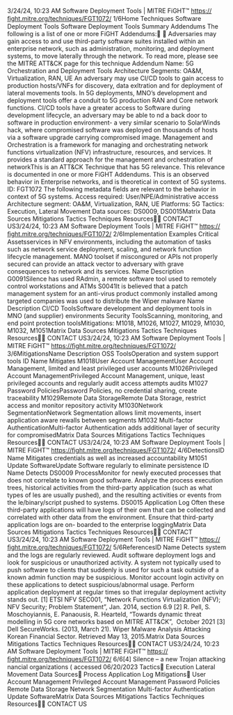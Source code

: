 3/24/24, 10:23 AM Software Deployment Tools | MITRE FiGHT™
https://ﬁght.mitre.org/techniques/FGT1072/ 1/6Home Techniques Software Deployment Tools
Software Deployment Tools
Summary
Addendums
The following is a list of one or more FiGHT Addendums:󰅂 󰅂
Adversaries may gain access to and use third-party software
suites installed within an enterprise network, such as
administration, monitoring, and deployment systems, to move
laterally through the network. To read more, please see the
MITRE ATT&CK page for this technique
Addendum Name: 5G Orchestration and Deployment Tools
Architecture Segments: OA&M, Virtualization, RAN, UE
An adversary may use CI/CD tools to gain access to
production hosts/VNFs for discovery, data ex ltration and for
deployment of lateral movements tools.
In 5G deployments, MNO’s development and deployment tools
offer a conduit to 5G production RAN and Core network
functions. CI/CD tools have a greater access to Software
during development lifecycle, an adversary may be able to
 nd a back door to software in production environment- a very
similar scenario to SolarWinds hack, where compromised
software was deployed on thousands of hosts via a software
upgrade carrying compromised image.
Management and Orchestration is a framework for managing
and orchestrating network functions virtualization (NFV)
infrastructure, resources, and services. It provides a standard
approach for the management and orchestration of networkThis is an ATT&CK
Technique that has 5G
relevance. This relevance is
documented in one or more
FiGHT Addendums.
This is an observed behavior
in Enterprise networks, and is
theoretical in context of 5G
systems.
ID: FGT1072
The following metadata
fields are relevant to the
behavior in context of 5G
systems.
Access required:
User/NPE/Administrative
access
Architecture segment:
OA&M, Virtualization, RAN,
UE
Platforms: 5G
Tactics: Execution, Lateral
Movement
Data sources: DS0009,
DS0015Matrix Data Sources Mitigations Tactics Techniques Resources󰍝󰇙
CONTACT US3/24/24, 10:23 AM Software Deployment Tools | MITRE FiGHT™
https://ﬁght.mitre.org/techniques/FGT1072/ 2/6Implementation Examples
Critical Assetsservices in NFV environments, including the automation of
tasks such as network service deployment, scaling, and
network function lifecycle management. MANO toolset if
miscon gured or APIs not properly secured can provide an
attack vector to adversary with grave consequences to
network and its services.
Name Description
G0091Silence has used
RAdmin, a remote
software tool used to
remotely control
workstations and ATMs
S0041It is believed that a
patch management
system for an anti-virus
product commonly
installed among
targeted companies
was used to distribute
the Wiper malware
Name Description
CI/CD ToolsSoftware development
and deployment tools in
MNO (and supplier)
environments
Security ToolsScanning, monitoring,
and end point
protection toolsMitigations: M1018, M1026,
M1027, M1029, M1030,
M1032, M1051Matrix Data Sources Mitigations Tactics Techniques Resources󰍝󰇙
CONTACT US3/24/24, 10:23 AM Software Deployment Tools | MITRE FiGHT™
https://ﬁght.mitre.org/techniques/FGT1072/ 3/6MitigationsName Description
OSS ToolsOperation and system
support tools
ID Name Mitigates
M1018User Account
ManagementUser Account
Management, limited
and least privileged
user accounts
M1026Privileged Account
ManagementPrivileged Account
Management, unique,
least privileged
accounts and regularly
audit access attempts
audits
M1027 Password PoliciesPassword Policies, no
credential sharing,
create traceability
M1029Remote Data
StorageRemote Data Storage,
restrict access and
monitor repository
activity
M1030Network
SegmentationNetwork Segmentation
allows limit
movements, insert
application aware
 rewalls between
segments
M1032 Multi-factor
AuthenticationMulti-factor
Authentication adds
additional layer of
security for
compromisedMatrix Data Sources Mitigations Tactics Techniques Resources󰍝󰇙
CONTACT US3/24/24, 10:23 AM Software Deployment Tools | MITRE FiGHT™
https://ﬁght.mitre.org/techniques/FGT1072/ 4/6DetectionsID Name Mitigates
credentials as well as
increased
accountability
M1051 Update SoftwareUpdate Software
regularly to eliminate
persistence
ID Name Detects
DS0009 ProcessMonitor for newly
executed processes that
does not correlate to
known good software.
Analyze the process
execution trees,
historical activities from
the third-party
application (such as
what types of  les are
usually pushed), and
the resulting activities
or events from the
 le/binary/script
pushed to systems.
DS0015 Application Log Often these third-party
applications will have
logs of their own that
can be collected and
correlated with other
data from the
environment. Ensure
that third-party
application logs are on-
boarded to the
enterprise loggingMatrix Data Sources Mitigations Tactics Techniques Resources󰍝󰇙
CONTACT US3/24/24, 10:23 AM Software Deployment Tools | MITRE FiGHT™
https://ﬁght.mitre.org/techniques/FGT1072/ 5/6ReferencesID Name Detects
system and the logs are
regularly reviewed.
Audit software
deployment logs and
look for suspicious or
unauthorized activity. A
system not typically
used to push software
to clients that suddenly
is used for such a task
outside of a known
admin function may be
suspicious. Monitor
account login activity
on these applications to
detect
suspicious/abnormal
usage. Perform
application deployment
at regular times so that
irregular deployment
activity stands out.
[1] ETSI NFV SEC001, “Network Functions Virtualization
(NFV); NFV Security; Problem Statement”, Jan. 2014, section
6.9
[2] R. Pell, S. Moschoyiannis, E. Panaousis, R. Heart eld,
“Towards dynamic threat modelling in 5G core networks
based on MITRE ATT&CK”,  October 2021
[3] Dell SecureWorks. (2013, March 21). Wiper Malware
Analysis Attacking Korean Financial Sector. Retrieved May 13,
2015.Matrix Data Sources Mitigations Tactics Techniques Resources󰍝󰇙
CONTACT US3/24/24, 10:23 AM Software Deployment Tools | MITRE FiGHT™
https://ﬁght.mitre.org/techniques/FGT1072/ 6/6[4] Silence – a new Trojan attacking  nancial organizations (
accessed 06/20/2023
Tactics󰅀
Execution
Lateral Movement
Data Sources󰅀
Process
Application Log
Mitigations󰅀
User Account Management
Privileged Account Management
Password Policies
Remote Data Storage
Network Segmentation
Multi-factor Authentication
Update SoftwareMatrix Data Sources Mitigations Tactics Techniques Resources󰍝󰇙
CONTACT US